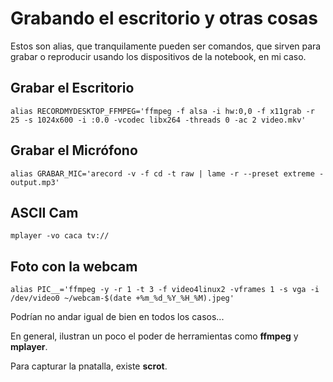 # Grabando el escritorio y otras cosas

Estos son alias, que tranquilamente pueden ser comandos, que sirven para grabar
o reproducir usando los dispositivos de la notebook, en mi caso.

## Grabar el Escritorio

    alias RECORDMYDESKTOP_FFMPEG='ffmpeg -f alsa -i hw:0,0 -f x11grab -r 25 -s 1024x600 -i :0.0 -vcodec libx264 -threads 0 -ac 2 video.mkv'
   
   
## Grabar el Micrófono
  
    alias GRABAR_MIC='arecord -v -f cd -t raw | lame -r --preset extreme - output.mp3'

## ASCII Cam

    mplayer -vo caca tv://

## Foto con la webcam

    alias PIC__='ffmpeg -y -r 1 -t 3 -f video4linux2 -vframes 1 -s vga -i /dev/video0 ~/webcam-$(date +%m_%d_%Y_%H_%M).jpeg'

Podrían no andar igual de bien en todos los casos...

En general, ilustran un poco el poder de herramientas como __ffmpeg__ y __mplayer__.

Para capturar la pnatalla, existe __scrot__.
